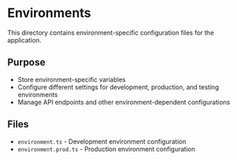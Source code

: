 # Environments

This directory contains environment-specific configuration files for the application.

## Purpose
- Store environment-specific variables
- Configure different settings for development, production, and testing environments
- Manage API endpoints and other environment-dependent configurations

## Files
- `environment.ts` - Development environment configuration
- `environment.prod.ts` - Production environment configuration 